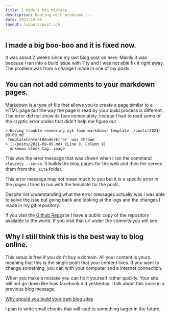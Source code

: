 ```yaml
---
title: I made a big mistake....
description: Dealing with problems ...
date: 2021-10-05
layout: layouts/post.njk
---
```


## I made a big boo-boo and it is fixed now.

It was about 2 weeks since my last blog post on here. Mainly 
it was because I ran into a build issue with 11ty and I was not able fix it right away. The problem was from a change I made in one of my posts. 

## You can not add comments to your markdown pages.

Markdown is a type of file that allows you to create a page
similar to a HTML page but the way the page is read by your 
build process is different. The error did not show its face 
immediately. Instead I had to read some of the cryptic error
codes that didn't help me figure out


```
> Having trouble rendering njk (and markdown) template ./posts/2021-09-09.md
`TemplateContentRenderError` was thrown
> (./posts/2021-09-09.md) [Line 8, Column 9]
  unknown block tag: image

```
This was the error message that was shown when i ran the command ` eleventy --serve `. It builds the blog pages for the web and then the serves them from the `_site` folder.


This error message may not mean much to you but it is a specifc error in the pages I tried to run with the template for the posts.

Despite not understanding what the error messages actually was I was able to solve the isse but going back and looking at the logs and the changes I made in my git repository.

If you visit the [Github Repo](https://github.com/lrnecgcysiam/fantastic-train)site I have a public copy of the repository available to the world. If you visit that url under the commits you will see.

## Why I still think this is the best way to blog online.

This setup is free if you don't buy a domain. All your content is yours. meaning that this is the single point that your content lives. If you want to change something, you can with your computer and a internet connection.

When you make a mistake you can fix it yourself rather quickly. Your site will not go down like how facebook did yesterday. I talk about this more in a previous blog message. 

[Why should you build your own blog sites](https://lrnecgysiam.com/posts/2021-09-09/)

I plan to write small chunks that will lead to something larger in the future.

